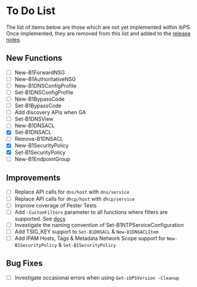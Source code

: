 # To Do List
The list of items below are those which are not yet implemented within ibPS. Once implemented, they are removed from this list and added to the [release notes](https://github.com/TehMuffinMoo/ibPS/blob/dev/RELEASE.md).

## New Functions
- [ ] New-B1ForwardNSG
- [ ] New-B1AuthoritativeNSG
- [ ] New-B1DNSConfigProfile
- [ ] Set-B1DNSConfigProfile
- [ ] New-B1BypassCode
- [ ] Set-B1BypassCode
- [ ] Add discovery APIs when GA
- [ ] Set-B1DNSView
- [ ] New-B1DNSACL
- [X] Set-B1DNSACL
- [ ] Remove-B1DNSACL
- [X] New-B1SecurityPolicy
- [X] Set-B1SecurityPolicy
- [ ] New-B1EndpointGroup

## Improvements
- [ ] Replace API calls for `dns/host` with `dns/service`
- [ ] Replace API calls for `dhcp/host` with `dhcp/service`
- [ ] Improve coverage of Pester Tests
- [ ] Add `-CustomFilters` parameter to all functions where filters are supported. See [docs](https://ibps.readthedocs.io/en/dev/#-customfilters)
- [ ] Investigate the naming convention of Set-B1NTPServiceConfiguration
- [ ] Add TSIG_KEY support to `Set-B1DNSACL` & `New-B1DNSACLItem`
- [ ] Add IPAM Hosts, Tags & Metadata Network Scope support for `New-B1SecurityPolicy` & `Set-B1SecurityPolicy`

## Bug Fixes
- [ ] Investigate occasional errors when using `Get-ibPSVersion -Cleanup`